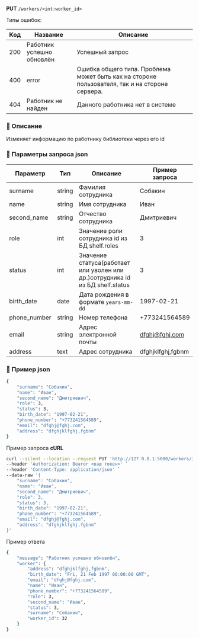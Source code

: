 **PUT** `/workers/<int:worker_id>`

Типы ошибок:

| Код | Название | Описание |
| --- | --- | --- |
| 200 | Работник успешно обновлён | Успешный запрос |
| 400 | error | Ошибка общего типа. Проблема может быть как на стороне пользователя, так и на стороне сервера. |
| 404 | Работник не найден | Данного работника нет в системе |

### 🔹 Описание

Изменяет информацию по работнику библиотеки через его id

### 🔹 Параметры запроса  json

| Параметр | Тип | Описание | Пример запроса |
| --- | --- | --- | --- |
| surname | string | Фамилия сотрудника | Собакин |
| name | string | Имя сотрудника | Иван |
| second_name | string | Отчество сотрудника | Дмитриевич |
| role | int | Значение роли сотрудника id из БД shelf.roles | 3 |
| status | int | Значение статуса(работает или уволен или др.)сотрудника id из БД shelf.status | 3 |
| birth_date | date | Дата рождения в формате `years-mm-dd` | 1997-02-21 |
| phone_number | string | Номер телефона | +773241564589 |
| email | string | Адрес электронной почты | [dfghj@fghj.com](mailto:dfghj@fghj.com) |
| address | text | Адрес сотрудника | dfghjklfghj,fgbnm |

### 🔹 Пример json

```bash
{
    "surname": "Собакин",
    "name": "Иван",
    "second_name": "Дмитриевич",
    "role": 3,
    "status": 3,
    "birth_date": "1997-02-21",
    "phone_number": "+773241564589",
    "email": "dfghj@fghj.com",
    "address": "dfghjklfghj,fgbnm"
}
```

Пример запроса **cURL**

```bash
curl --silent --location --request PUT 'http://127.0.0.1:5000/workers/32' `
--header 'Authorization: Bearer <ваш токен>' `
--header 'Content-Type: application/json' `
--data-raw '{
    "surname": "Собакин",
    "name": "Иван",
    "second_name": "Дмитриевич",
    "role": 3,
    "status": 3,
    "birth_date": "1997-02-21",
    "phone_number": "+773241564589",
    "email": "dfghj@fghj.com",
    "address": "dfghjklfghj,fgbnm"
}'
```

Пример ответа

```bash
{
    "message": "Работник успешно обновлён",
    "worker": {
        "address": "dfghjklfghj,fgbnm",
        "birth_date": "Fri, 21 Feb 1997 00:00:00 GMT",
        "email": "dfghj@fghj.com",
        "name": "Иван",
        "phone_number": "+773241564589",
        "role": 3,
        "second_name": "Иван",
        "status": 3,
        "surname": "Собакин",
        "worker_id": 32
    }
}
```